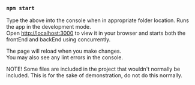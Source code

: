 ### `npm start`

Type the above into the console when in appropriate folder location.
Runs the app in the development mode.\
Open [http://localhost:3000](http://localhost:3000) to view it in your browser and starts both the frontEnd and backEnd using concurrently.

The page will reload when you make changes.\
You may also see any lint errors in the console.

NOTE! Some files are included in the project that wouldn't normally be included. This is for the sake of demonstration, do not do this normally.